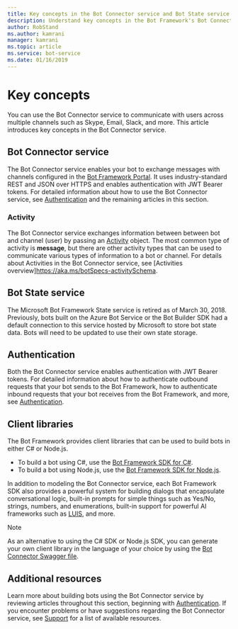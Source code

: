 ```yaml
---
title: Key concepts in the Bot Connector service and Bot State service | Microsoft Docs
description: Understand key concepts in the Bot Framework's Bot Connector service and Bot State service. 
author: RobStand
ms.author: kamrani
manager: kamrani
ms.topic: article
ms.service: bot-service
ms.date: 01/16/2019
---
```


# Key concepts

You can use the Bot Connector service to communicate with users across multiple channels such as Skype, Email, Slack, and more. This article introduces key concepts in the Bot Connector service.

## Bot Connector service

The Bot Connector service enables your bot to exchange messages with channels configured in the <a href="https://dev.botframework.com/" target="_blank">Bot Framework Portal</a>. It uses industry-standard REST and JSON over HTTPS and enables authentication with JWT Bearer tokens. For detailed information about how to use the Bot Connector service, see [Authentication](bot-framework-rest-connector-authentication.md) and the remaining articles in this section.

### Activity

The Bot Connector service exchanges information between between bot and channel (user) by passing an [Activity][] object. The most common type of activity is **message**, but there are other activity types that can be used to communicate various types of information to a bot or channel. For details about Activities in the Bot Connector service, see [Activities overview]https://aka.ms/botSpecs-activitySchema.

## Bot State service

The Microsoft Bot Framework State service is retired as of March 30, 2018. Previously, bots built on the Azure Bot Service or the Bot Builder SDK had a default connection to this service hosted by Microsoft to store bot state data. Bots will need to be updated to use their own state storage.

## Authentication

Both the Bot Connector service enables authentication with JWT Bearer tokens. For detailed information about how to authenticate outbound requests that your bot sends to the Bot Framework, how to authenticate inbound requests that your bot receives from the Bot Framework, and more, see [Authentication](bot-framework-rest-connector-authentication.md). 

## Client libraries

The Bot Framework provides client libraries that can be used to build bots in either C# or Node.js. 

- To build a bot using C#, use the [Bot Framework SDK for C#](../dotnet/bot-builder-dotnet-overview.md). 
- To build a bot using Node.js, use the [Bot Framework SDK for Node.js](../nodejs/index.md). 

In addition to modeling the Bot Connector service, each Bot Framework SDK also provides a powerful system for building dialogs that encapsulate conversational logic, built-in prompts for simple things such as Yes/No, strings, numbers, and enumerations, built-in support for powerful AI frameworks such as <a href="https://www.luis.ai/" target="_blank">LUIS</a>, and more. 

> [!NOTE]
> As an alternative to using the C# SDK or Node.js SDK, you can generate your own client library in the language of your choice by using the <a href="https://aka.ms/connector-swagger-file" target="_blank">Bot Connector Swagger file</a>.

## Additional resources

Learn more about building bots using the Bot Connector service by reviewing articles throughout this section, beginning with [Authentication](bot-framework-rest-connector-authentication.md). If you encounter problems or have suggestions regarding the Bot Connector service, see [Support](../bot-service-resources-links-help.md) for a list of available resources. 

[Activity]: bot-framework-rest-connector-api-reference.md#activity-object
